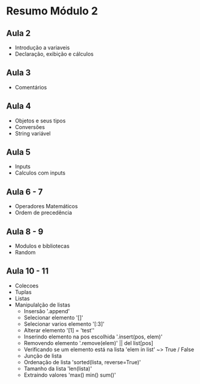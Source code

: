 # Resumo Módulo 2

## Aula 2

- Introdução a variaveis
- Declaração, exibição e cálculos

## Aula 3

- Comentários

## Aula 4

- Objetos e seus tipos
- Conversões
- String variável

## Aula 5

- Inputs
- Calculos com inputs

## Aula 6 - 7

- Operadores Matemáticos
- Ordem de precedência

## Aula 8 - 9

- Modulos e bibliotecas
- Random

## Aula 10 - 11

- Colecoes
- Tuplas
- Listas
- Manipulalção de listas
    - Insersão '.append'
    - Selecionar elemento '[]'
    - Selecionar varios elemento '[:3]'
    - Alterar elemento '[1] = 'test''
    - Inserindo elemento na pos escolhida '.insert(pos, elem)'
    - Removendo elemento '.remove(elem)' || del list[pos]
    - Verificando se um elemento está na lista 'elem in list' ~> True / False
    - Junção de lista
    - Ordenação de lista 'sorted(lista, reverse=True)'
    - Tamanho da lista 'len(lista)'
    - Extraindo valores 'max() min() sum()'

